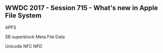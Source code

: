 WWDC 2017 - Session 715 - What's new in Apple File System
-------

APFS

SB  superblock
Meta 
File Data


Unicode NFC NFD
